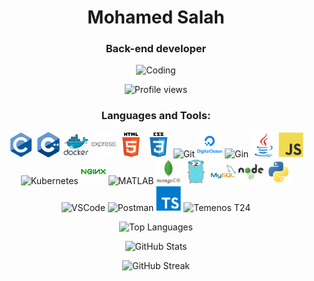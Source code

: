 <h1 align="center">Mohamed Salah</h1>
<h3 align="center"> Back-end developer</h3>

<p align="center">
  <img src="https://mir-s3-cdn-cf.behance.net/projects/404/458b7e41201431.Y3JvcCw3NzMsNjA1LDQ3LDQ2Mg.jpg" alt="Coding" width="400" />
</p>

<p align="center">
  <img src="https://komarev.com/ghpvc/?username=mohamedsalah674&label=Profile%20views&color=0e75b6&style=flat" alt="Profile views" />
</p>

<h3 align="center">Languages and Tools:</h3>

<p align="center">
  <img src="https://raw.githubusercontent.com/devicons/devicon/master/icons/c/c-original.svg" alt="C" width="40" height="40"/>
<i<img src="https://raw.githubusercontent.com/devicons/devicon/master/icons/c/c-original.svg" alt="C" width="40" height="40"/>
<img src="https://raw.githubusercontent.com/devicons/devicon/master/icons/cplusplus/cplusplus-original.svg" alt="C++" width="40" height="40"/>
<img src="https://raw.githubusercontent.com/devicons/devicon/master/icons/docker/docker-original-wordmark.svg" alt="Docker" width="40" height="40"/>
<img src="https://raw.githubusercontent.com/devicons/devicon/master/icons/express/express-original-wordmark.svg" alt="Express.js" width="40" height="40"/>
<img src="https://raw.githubusercontent.com/devicons/devicon/master/icons/html5/html5-original-wordmark.svg" alt="HTML5" width="40" height="40"/>
<img src="https://raw.githubusercontent.com/devicons/devicon/master/icons/css3/css3-original-wordmark.svg" alt="CSS3" width="40" height="40"/>
<img src="https://www.vectorlogo.zone/logos/git-scm/git-scm-icon.svg" alt="Git" width="40" height="40"/>
<img src="https://raw.githubusercontent.com/devicons/devicon/master/icons/digitalocean/digitalocean-original-wordmark.svg" alt="DigitalOcean" width="40" height="40"/>
<img src="https://programmer.ink/images/think/a6054e88fd4aa445f4a447855420e311.jpg" alt="Gin" width="40" height="40"/>
<img src="https://raw.githubusercontent.com/devicons/devicon/master/icons/java/java-original.svg" alt="Java" width="40" height="40"/>
<img src="https://raw.githubusercontent.com/devicons/devicon/master/icons/javascript/javascript-original.svg" alt="JavaScript" width="40" height="40"/>
<img src="https://www.vectorlogo.zone/logos/kubernetes/kubernetes-icon.svg" alt="Kubernetes" width="40" height="40"/>
<img src="https://raw.githubusercontent.com/devicons/devicon/master/icons/nginx/nginx-original.svg" alt="NGINX" width="40" height="40"/>
<img src="https://upload.wikimedia.org/wikipedia/commons/2/21/Matlab_Logo.png" alt="MATLAB" width="40" height="40"/>
<img src="https://raw.githubusercontent.com/devicons/devicon/master/icons/mongodb/mongodb-original-wordmark.svg" alt="MongoDB" width="40" height="40"/>
<img src="https://raw.githubusercontent.com/devicons/devicon/master/icons/go/go-original.svg" alt="Golang" width="40" height="40"/>
<img src="https://raw.githubusercontent.com/devicons/devicon/master/icons/mysql/mysql-original-wordmark.svg" alt="MySQL" width="40" height="40"/>
<img src="https://raw.githubusercontent.com/devicons/devicon/master/icons/nodejs/nodejs-original-wordmark.svg" alt="Node.js" width="40" height="40"/>
<img src="https://raw.githubusercontent.com/devicons/devicon/master/icons/python/python-original.svg" alt="Python" width="40" height="40"/>
<img src="https://raw.githubusercontent.com/vscode-icons/vscode-icons/master/icons/file_type_svg.png" alt="VSCode" width="40" height="40"/>
<img src="https://www.vectorlogo.zone/logos/getpostman/getpostman-icon.svg" alt="Postman" width="40" height="40"/>

<img src="https://raw.githubusercontent.com/devicons/devicon/master/icons/typescript/typescript-original.svg" alt="TypeScript" width="40" height="40"/>
  <img src="https://www.itssglobal.com/wp-content/uploads/2020/06/T24CoreBanking.png" alt="Temenos T24" width="40" height="40"/>

<p align="center">




</p>

<p align="center">
  <img src="https://github-readme-stats.vercel.app/api/top-langs?username=mohamedsalah674&show_icons=true&locale=en&layout=compact" alt="Top Languages" />
</p>

<p align="center">
  <img src="https://github-readme-stats.vercel.app/api?username=mohamedsalah674&show_icons=true&locale=en" alt="GitHub Stats" />
</p>

<p align="center">
  <img src="https://github-readme-streak-stats.herokuapp.com/?user=mohamedsalah674" alt="GitHub Streak" />
</p>
